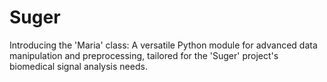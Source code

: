 # Suger
Introducing the 'Maria' class: A versatile Python module for advanced data manipulation and preprocessing, tailored for the 'Suger' project's biomedical signal analysis needs.
